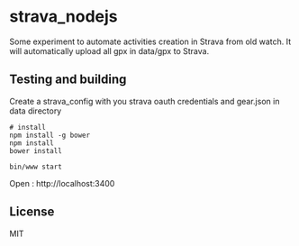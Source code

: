 # strava_nodejs
Some experiment to automate activities creation in Strava from old watch.
It will automatically upload all gpx in data/gpx to Strava.

## Testing and building

Create a strava_config with you strava oauth credentials and gear.json in data directory

```
# install
npm install -g bower
npm install
bower install

bin/www start

```

Open : http://localhost:3400

## License 
MIT
